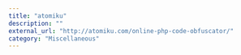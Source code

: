 ```yaml
---
title: "atomiku"
description: ""
external_url: "http://atomiku.com/online-php-code-obfuscator/"
category: "Miscellaneous"
---
```


